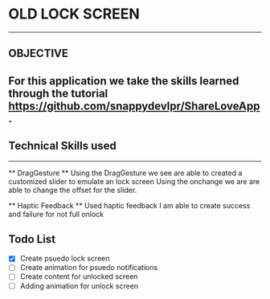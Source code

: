 #  OLD LOCK SCREEN
---
## OBJECTIVE
For this application we take the skills learned through the tutorial https://github.com/snappydevlpr/ShareLoveApp. 
---
## Technical Skills used
---

** DragGesture **
Using the DragGesture we see are able to created a customized slider to emulate an lock screen 
Using the onchange we are are able to change the offset for the slider.

** Haptic Feedback ** 
Used haptic feedback I am able to create success and failure for not full onlock

## Todo List
- [x] Create psuedo lock screen 
- [ ] Create animation for psuedo notifications 
- [ ] Create content for unlocked screen
- [ ] Adding animation for unlock screen
